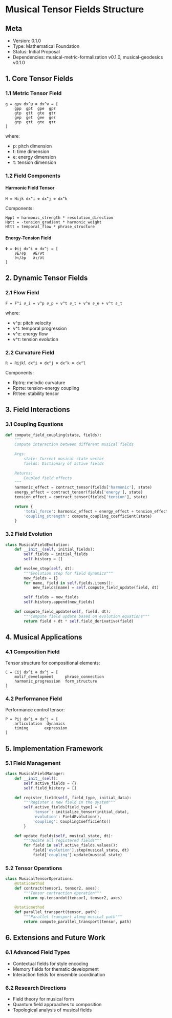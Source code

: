 # Musical Tensor Fields Structure
## Meta
- Version: 0.1.0
- Type: Mathematical Foundation
- Status: Initial Proposal
- Dependencies: musical-metric-formalization v0.1.0, musical-geodesics v0.1.0

## 1. Core Tensor Fields

### 1.1 Metric Tensor Field
```
g = gμν dx^μ ⊗ dx^ν = [
    gpp  gpt  gpe  gpτ
    gtp  gtt  gte  gtτ
    gep  get  gee  geτ
    gτp  gτt  gτe  gττ
]
```
where:
- p: pitch dimension
- t: time dimension
- e: energy dimension
- τ: tension dimension

### 1.2 Field Components

#### Harmonic Field Tensor
```
H = Hijk dx^i ⊗ dx^j ⊗ dx^k
```
Components:
```
Hppt = harmonic_strength * resolution_direction
Hptt = -tension_gradient * harmonic_weight
Httt = temporal_flow * phrase_structure
```

#### Energy-Tension Field
```
Φ = Φij dx^i ⊗ dx^j = [
    ∂E/∂p   ∂E/∂t
    ∂τ/∂p   ∂τ/∂t
]
```

## 2. Dynamic Tensor Fields

### 2.1 Flow Field
```
F = F^i ∂_i = v^p ∂_p + v^t ∂_t + v^e ∂_e + v^τ ∂_τ
```
where:
- v^p: pitch velocity
- v^t: temporal progression
- v^e: energy flow
- v^τ: tension evolution

### 2.2 Curvature Field
```
R = Rijkl dx^i ⊗ dx^j ⊗ dx^k ⊗ dx^l
```
Components:
- Rptrq: melodic curvature
- Rptτe: tension-energy coupling
- Rττee: stability tensor

## 3. Field Interactions

### 3.1 Coupling Equations
```python
def compute_field_coupling(state, fields):
    """
    Compute interaction between different musical fields
    
    Args:
        state: Current musical state vector
        fields: Dictionary of active fields
    
    Returns:
        Coupled field effects
    """
    harmonic_effect = contract_tensor(fields['harmonic'], state)
    energy_effect = contract_tensor(fields['energy'], state)
    tension_effect = contract_tensor(fields['tension'], state)
    
    return {
        'total_force': harmonic_effect + energy_effect + tension_effect,
        'coupling_strength': compute_coupling_coefficient(state)
    }
```

### 3.2 Field Evolution
```python
class MusicalFieldEvolution:
    def __init__(self, initial_fields):
        self.fields = initial_fields
        self.history = []
        
    def evolve_step(self, dt):
        """Evolution step for field dynamics"""
        new_fields = {}
        for name, field in self.fields.items():
            new_fields[name] = self.compute_field_update(field, dt)
        
        self.fields = new_fields
        self.history.append(new_fields)
    
    def compute_field_update(self, field, dt):
        """Compute field update based on evolution equations"""
        return field + dt * self.field_derivative(field)
```

## 4. Musical Applications

### 4.1 Composition Field
Tensor structure for compositional elements:
```
C = Cij dx^i ⊗ dx^j = [
    motif_development     phrase_connection
    harmonic_progression  form_structure
]
```

### 4.2 Performance Field
Performance control tensor:
```
P = Pij dx^i ⊗ dx^j = [
    articulation  dynamics
    timing       expression
]
```

## 5. Implementation Framework

### 5.1 Field Management
```python
class MusicalFieldManager:
    def __init__(self):
        self.active_fields = {}
        self.field_history = []
        
    def register_field(self, field_type, initial_data):
        """Register a new field in the system"""
        self.active_fields[field_type] = {
            'tensor': initialize_tensor(initial_data),
            'evolution': FieldEvolution(),
            'coupling': CouplingCoefficients()
        }
    
    def update_fields(self, musical_state, dt):
        """Update all registered fields"""
        for field in self.active_fields.values():
            field['evolution'].step(musical_state, dt)
            field['coupling'].update(musical_state)
```

### 5.2 Tensor Operations
```python
class MusicalTensorOperations:
    @staticmethod
    def contract(tensor1, tensor2, axes):
        """Tensor contraction operation"""
        return np.tensordot(tensor1, tensor2, axes)
    
    @staticmethod
    def parallel_transport(tensor, path):
        """Parallel transport along musical path"""
        return compute_parallel_transport(tensor, path)
```

## 6. Extensions and Future Work

### 6.1 Advanced Field Types
- Contextual fields for style encoding
- Memory fields for thematic development
- Interaction fields for ensemble coordination

### 6.2 Research Directions
- Field theory for musical form
- Quantum field approaches to composition
- Topological analysis of musical fields
